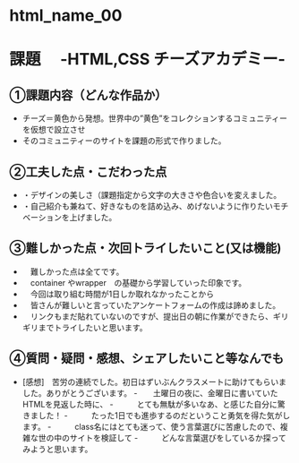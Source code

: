 # html_name_00
# 課題　 -HTML,CSS チーズアカデミー-

## ①課題内容（どんな作品か）
- チーズ＝黄色から発想。世界中の”黄色”をコレクションするコミュニティーを仮想で設立させ
- そのコミュニティーのサイトを課題の形式で作りました。

## ②工夫した点・こだわった点
- ・デザインの美しさ（課題指定から文字の大きさや色合いを変えました。
- ・自己紹介も兼ねて、好きなものを詰め込み、めげないように作りたいモチベーションを上げました。
 
## ③難しかった点・次回トライしたいこと(又は機能)
- 　難しかった点は全てです。
- 　container やwrapper　の基礎から学習していった印象です。
- 　今回は取り組む時間が1日しか取れなかったことから
- 　皆さんが難しいと言っていたアンケートフォームの作成は諦めました。
- 　リンクもまだ貼れていないのですが、提出日の朝に作業ができたら、ギリギリまでトライしたいと思います。

## ④質問・疑問・感想、シェアしたいこと等なんでも
- [感想]　苦労の連続でした。初日はずいぶんクラスメートに助けてもらいました。ありがとうございます。
-　　土曜日の夜に、金曜日に書いていたHTMLを見返した時に、
-　　　とても無駄が多いなあ、と感じた自分に驚きました！
-　　　たった1日でも進歩するのだということ勇気を得た気がします。
-　　　class名にはとても迷って、使う言葉選びに苦慮したので、複雑な世の中のサイトを検証して
-　　　どんな言葉選びをしているか探ってみようと思います。